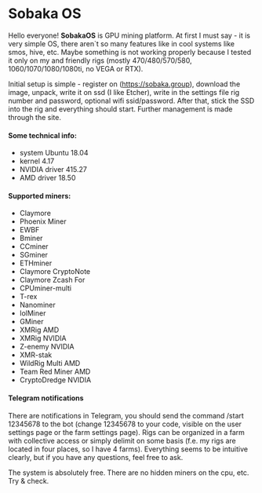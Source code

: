 # Sobaka OS

Hello everyone!
**SobakaOS** is GPU mining platform.
At first I must say - it is very simple OS, there aren`t so many features like in cool systems like smos, hive, etc. Maybe something is not working properly because I tested it only on my and friendly rigs (mostly 470/480/570/580, 1060/1070/1080/1080ti, no VEGA or RTX).

Initial setup is simple - register on (https://sobaka.group), download the image, unpack, write it on ssd (I like Etcher), write in the settings file rig number and password, optional wifi ssid/password. After that, stick the SSD into the rig and everything should start.
Further management is made through the site.

#### Some technical info:
- system Ubuntu 18.04
- kernel 4.17
- NVIDIA driver 415.27
- AMD driver 18.50

#### Supported miners:
- Claymore
- Phoenix Miner
- EWBF
- Bminer
- CCminer
- SGminer
- ETHminer
- Claymore CryptoNote
- Claymore Zcash For
- CPUminer-multi
- T-rex
- Nanominer
- lolMiner
- GMiner
- XMRig AMD
- XMRig NVIDIA
- Z-enemy NVIDIA
- XMR-stak
- WildRig Multi AMD
- Team Red Miner AMD
- CryptoDredge NVIDIA

#### Telegram notifications


There are notifications in Telegram, you should send the command /start 12345678 to the bot (change 12345678 to your code, visible on the user settings page or the farm settings page).
Rigs can be organized in a farm with collective access or simply delimit on some basis (f.e. my rigs are located in four places, so I have 4 farms). Everything seems to be intuitive clearly, but if you have any questions, feel free to ask.

The system is absolutely free. There are no hidden miners on the cpu, etc. Try & check.

[image]: https://sobaka.group/downloads/other/screenshot_3.png
[image2]: https://sobaka.group/downloads/other/screenshot_4.png
